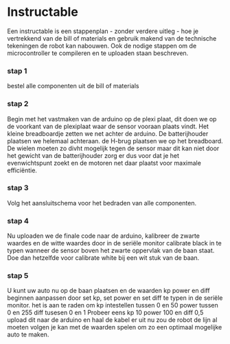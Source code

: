 # Instructable

Een instructable is een stappenplan - zonder verdere uitleg - hoe je vertrekkend van de bill of materials en gebruik makend van de technische tekeningen de robot kan nabouwen. Ook de nodige stappen om de microcontroller te compileren en te uploaden staan beschreven.  

### stap 1
bestel alle componenten uit de bill of materials  

### stap 2

Begin met het vastmaken van de arduino op de plexi plaat, dit doen we op de voorkant van de plexiplaat waar de sensor vooraan plaats vindt. Het kleine breadboardje zetten we net achter de arduino. De batterijhouder plaatsen we helemaal achteraan. de H-brug plaatsen we op het breadboard. De wielen moeten zo divht mogelijk tegen de sensor maar dit kan niet door het gewicht van de batterijhouder zorg er dus voor dat je het evenwichtspunt zoekt en de motoren net daar plaatst voor maximale efficiëntie. 

### stap 3

Volg het aansluitschema voor het bedraden van alle componenten.

### stap 4

Nu uploaden we de finale code naar de arduino, kalibreer de zwarte waardes en de witte waardes door in de seriële monitor calibrate black in te typen wanneer de sensor boven het zwarte oppervlak van de baan staat. Doe dan hetzelfde voor calibrate white bij een wit stuk van de baan. 

### stap 5

U kunt uw auto nu op de baan plaatsen en de waarden kp power en diff beginnen aanpassen door set kp, set power en set diff te typen in de seriële monitor. 
het is aan te raden om kp intestellen  tussen 0 en 50
power tussen 0 en 255
diff tusesen 0 en 1
Probeer eens kp 10 power 100 en diff 0,5 upload dit naar de arduino en haal de kabel er uit nu zou de robot de lijn al moeten volgen je kan met de waarden spelen om zo een optimaal mogelijke auto te maken.

